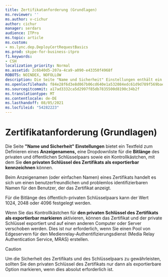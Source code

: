 ```yaml
---
title: Zertifikatanforderung (Grundlagen)
ms.reviewer: ''
ms.author: v-cichur
author: cichur
manager: serdars
audience: ITPro
ms.topic: article
ms.custom:
- ms.lync.dep.DeployCertRequestBasics
ms.prod: skype-for-business-itpro
f1.keywords:
- CSH
localization_priority: Normal
ms.assetid: 2c6b40d5-207a-4ca9-a090-e43350f4968f
ROBOTS: NOINDEX, NOFOLLOW
description: Die Seite "Name und Sicherheit" Einstellungen enthält ein Textfeld zum Definieren eines Anzeigenamens, eine Dropdownliste für die Bitlänge des privaten und öffentlichen Schlüsselpaars sowie ein Kontrollkästchen, mit dem Sie den privaten Schlüssel des Zertifikats als exportierbar kennzeichnen können.
ms.openlocfilehash: f84e28f6d3e8d067b06cd640e1a532084edc61d9d789f569bae546a6331cae4e
ms.sourcegitcommit: a17ad3332ca5d2997f85db7835500d8190c34b2f
ms.translationtype: MT
ms.contentlocale: de-DE
ms.lasthandoff: 08/05/2021
ms.locfileid: "54282223"
---
```

# <a name="certificate-request-basic"></a>Zertifikatanforderung (Grundlagen)
 
Die Seite **"Name und Sicherheit" Einstellungen** bietet ein Textfeld zum Definieren eines **Anzeigenamens,** eine Dropdownliste für die **Bitlänge** des privaten und öffentlichen Schlüsselpaars sowie ein Kontrollkästchen, mit dem Sie **den privaten Schlüssel des Zertifikats als exportierbar kennzeichnen** können.
  
Beim Anzeigenamen (oder einfachen Namen) eines Zertifikats handelt es sich um einen benutzerfreundlichen und problemlos identifizierbaren Namen für den Benutzer, der das Zertifikat anzeigt.
  
Für die Bitlänge des öffentlich-privaten Schlüsselpaars kann der Wert 1024, 2048 oder 4096 festgelegt werden.
  
Wenn Sie das Kontrollkästchen für **den privaten Schlüssel des Zertifikats als exportierbar markieren** aktivieren, können das Zertifikat und der private Schlüssel exportiert und auf einen anderen Computer oder Server verschoben werden. Dies ist nur erforderlich, wenn Sie einen Pool von Edgeservern für den Medienrelay-Authentifizierungsdienst (Media Relay Authentication Service, MRAS) erstellen.
  
> [!CAUTION]
> Um die Sicherheit des Zertifikats und des Schlüsselpaars zu gewährleisten, sollten Sie den privaten Schlüssel des Zertifikats nur dann als exportierbare Option markieren, wenn dies absolut erforderlich ist. 
  

